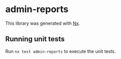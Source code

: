 # admin-reports

This library was generated with [Nx](https://nx.dev).

## Running unit tests

Run `nx test admin-reports` to execute the unit tests.
